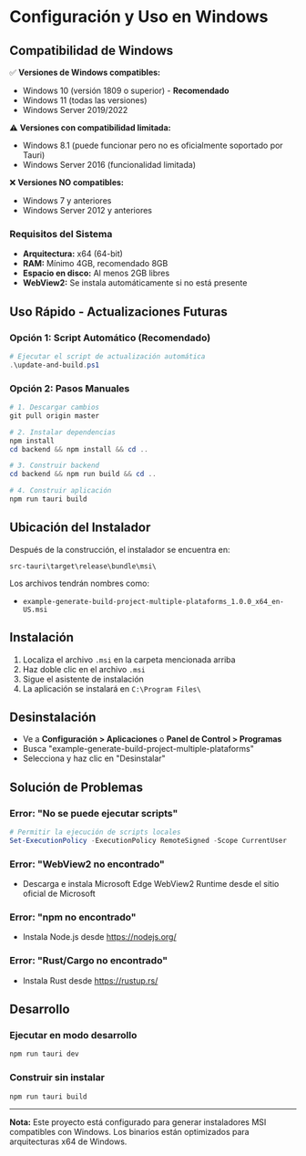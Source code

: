 # Configuración y Uso en Windows

## Compatibilidad de Windows

✅ **Versiones de Windows compatibles:**
- Windows 10 (versión 1809 o superior) - **Recomendado**
- Windows 11 (todas las versiones)
- Windows Server 2019/2022

⚠️ **Versiones con compatibilidad limitada:**
- Windows 8.1 (puede funcionar pero no es oficialmente soportado por Tauri)
- Windows Server 2016 (funcionalidad limitada)

❌ **Versiones NO compatibles:**
- Windows 7 y anteriores
- Windows Server 2012 y anteriores

### Requisitos del Sistema
- **Arquitectura:** x64 (64-bit)
- **RAM:** Mínimo 4GB, recomendado 8GB
- **Espacio en disco:** Al menos 2GB libres
- **WebView2:** Se instala automáticamente si no está presente

## Uso Rápido - Actualizaciones Futuras

### Opción 1: Script Automático (Recomendado)
```powershell
# Ejecutar el script de actualización automática
.\update-and-build.ps1
```

### Opción 2: Pasos Manuales
```powershell
# 1. Descargar cambios
git pull origin master

# 2. Instalar dependencias
npm install
cd backend && npm install && cd ..

# 3. Construir backend
cd backend && npm run build && cd ..

# 4. Construir aplicación
npm run tauri build
```

## Ubicación del Instalador

Después de la construcción, el instalador se encuentra en:
```
src-tauri\target\release\bundle\msi\
```

Los archivos tendrán nombres como:
- `example-generate-build-project-multiple-plataforms_1.0.0_x64_en-US.msi`

## Instalación

1. Localiza el archivo `.msi` en la carpeta mencionada arriba
2. Haz doble clic en el archivo `.msi`
3. Sigue el asistente de instalación
4. La aplicación se instalará en `C:\Program Files\`

## Desinstalación

- Ve a **Configuración > Aplicaciones** o **Panel de Control > Programas**
- Busca "example-generate-build-project-multiple-plataforms"
- Selecciona y haz clic en "Desinstalar"

## Solución de Problemas

### Error: "No se puede ejecutar scripts"
```powershell
# Permitir la ejecución de scripts locales
Set-ExecutionPolicy -ExecutionPolicy RemoteSigned -Scope CurrentUser
```

### Error: "WebView2 no encontrado"
- Descarga e instala Microsoft Edge WebView2 Runtime desde el sitio oficial de Microsoft

### Error: "npm no encontrado"
- Instala Node.js desde https://nodejs.org/

### Error: "Rust/Cargo no encontrado"
- Instala Rust desde https://rustup.rs/

## Desarrollo

### Ejecutar en modo desarrollo
```powershell
npm run tauri dev
```

### Construir sin instalar
```powershell
npm run tauri build
```

---

**Nota:** Este proyecto está configurado para generar instaladores MSI compatibles con Windows. Los binarios están optimizados para arquitecturas x64 de Windows.
